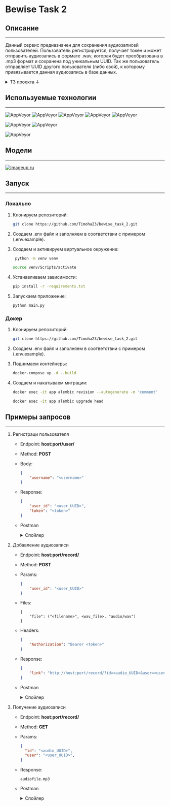 # Bewise Task 2
## Описание
___
Данный сервис предназначен для сохранения аудиозаписей пользователей. Пользователь регистрируется, получает токен и может отправить аудиозапись в формате .wav, которая будет преобразована в .mp3 формат и сохранена под уникальным UUID. Так же пользователь отправляет UUID другого пользователя (либо свой), к которому привязывается данная аудиозапись в базе данных.

<details>
<summary>ТЗ проекта ↓</summary>

Необходимо реализовать веб-сервис, выполняющий следующие функции:
Создание пользователя;
Для каждого пользователя - сохранение аудиозаписи в формате wav, преобразование её в формат mp3 и запись в базу данных и предоставление ссылки для скачивания аудиозаписи.

Детализация задачи:

С помощью Docker (предпочтительно - docker-compose) развернуть образ с любой опенсорсной СУБД (предпочтительно - PostgreSQL). Предоставить все необходимые скрипты и конфигурационные (docker/compose) файлы для развертывания СУБД, а также инструкции для подключения к ней. Необходимо обеспечить сохранность данных при рестарте контейнера (то есть - использовать volume-ы для хранения файлов СУБД на хост-машине.
Реализовать веб-сервис со следующими REST методами:
Создание пользователя, POST:
Принимает на вход запросы с именем пользователя;
Создаёт в базе данных пользователя заданным именем, так же генерирует уникальный идентификатор пользователя и UUID токен доступа (в виде строки) для данного пользователя;
Возвращает сгенерированные идентификатор пользователя и токен.
Добавление аудиозаписи, POST:
Принимает на вход запросы, содержащие уникальный идентификатор пользователя, токен доступа и аудиозапись в формате wav;
Преобразует аудиозапись в формат mp3, генерирует для неё уникальный UUID идентификатор и сохраняет их в базе данных;
Возвращает URL для скачивания записи вида http://host:port/record?id=id_записи&user=id_пользователя.
Доступ к аудиозаписи, GET:
Предоставляет возможность скачать аудиозапись по ссылке из п 2.2.3.
Для всех сервисов метода должна быть предусмотрена предусмотрена обработка различных ошибок, возникающих при выполнении запроса, с возвращением соответствующего HTTP статуса.
Модель данных (таблицы, поля) для каждого из заданий можно выбрать по своему усмотрению.
В репозитории с заданием должны быть предоставлены инструкции по сборке докер-образа с сервисами из пп. 2. и 3., их настройке и запуску. А также пример запросов к методам сервиса.
Желательно, если при выполнении задания вы будете использовать docker-compose, SQLAlchemy,  пользоваться аннотацией типов.
</details>

## Используемые технологии
___
![AppVeyor](https://img.shields.io/badge/Python-3.10.6-green)
![AppVeyor](https://img.shields.io/badge/FastAPI-0.95.2-9cf)
![AppVeyor](https://img.shields.io/badge/Alembic-1.11.0-9cf)
![AppVeyor](https://img.shields.io/badge/SQLAlchemy-2.0.13-9cf)
![AppVeyor](https://img.shields.io/badge/pytest-7.3.1-9cf)

![AppVeyor](https://img.shields.io/badge/Docker-20.10.21-green)
![AppVeyor](https://img.shields.io/badge/docker--compose-1.29.2-9cf)

![AppVeyor](https://img.shields.io/badge/Postgres-15.0-green)

## Модели
___

[![imageup.ru](https://imageup.ru/img221/4350581/my-first-board.jpg)](https://imageup.ru/img221/4350581/my-first-board.jpg.html)

## Запуск
___
###  Локально

1. Клонируем репозиторий:
   ```bash
   git clone https://github.com/Timoha23/bewise_task_2.git
   ```

2. Создаем .env файл и заполняем в соответствии с примером (.env.example).
3. Создаем и активируем виртуальное окружение:
   ```bash
    python -m venv venv
   ```
   ```bash
   source venv/Scripts/activate
   ```
4. Устанавливаем зависимости:
    ```bash
    pip install -r -requirements.txt
    ```
5. Запускаем приложение:
   ```bash
   python main.py
   ```
###  Докер
1. Клонируем репозиторий:
   ```bash
   git clone https://github.com/Timoha23/bewise_task_2.git
   ```

2. Создаем .env файл и заполняем в соответствии с примером (.env.example).
3. Поднимаем контейнеры:
   ```bash
   docker-compose up -d --build
   ```
4. Создаем и накатываем миграции:
   ```bash
   docker exec -it app alembic revision --autogenerate -m 'comment'
   ```
   ```bash
   docker exec -it app alembic upgrade head
   ```

## Примеры запросов
___
1. Регистраци пользователя
   * Endpoint: **host:port/user/**
   * Method: **POST**
   * Body: 
      ```json
      {
          "username": "<username>"
      }
        ```
   * Response: 
      ```json
      {
          "user_id": "<user_UUID>",
          "token": "<token>"
      }
      ```
   * Postman
     <details>
     <summary>Спойлер</summary>
      
     [![Пример запроса][1]][1]
      
     [1]: https://imageup.ru/img300/4350678/bw2_create_user.jpg
     </details>

2. Добавление аудиозаписи
   * Endpoint: **host:port/record/**
   * Method: **POST**
   * Params: 
      ```json
      {
          "user_id": "<user_UUID>"
      }
      ```
   * Files:
      ```
      {
          "file": ("<filename>", <wav_file>, "audio/wav")
      }
      ```
   * Headers:
      ```json
      {
          "Authorization": "Bearer <token>"
      }
      ```
   * Response: 
      ```json
      {
          "link": "http://host:port/record/?id=<audio_UUID>&user=<user_UUID>"
      }
      ```
   * Postman
     <details>
     <summary>Спойлер</summary>
      
     [![Передаем параметры][2]][2]
      
     [2]: https://imageup.ru/img226/4350679/bw2_post_audio_params.jpg
     [![Передаем токен][3]][3]
      
     [3]: https://imageup.ru/img226/4350680/bw2_post_audio_auth.jpg

     [![Передаем файл в теле запроса][4]][4]
      
     [4]: https://imageup.ru/img236/4350681/bw2_post_audio_body.jpg

     [![Отправляем запрос и получаем ответ][5]][5]
      
     [5]: https://imageup.ru/img291/4350682/bw2_post_audio_resp.jpg
     
     </details> 

3. Получение аудиозаписи
   * Endpoint: **host:port/record/**
   * Method: **GET**
   * Params: 
      ```json
      {
        "id": "<audio_UUID>",
        "user": "<user_UUID>",
      }
      ```
   * Response: 
      ```
      audiofile.mp3
      ```
   * Postman 
     <details>
     <summary>Спойлер</summary>
      
     [![Пример запроса][6]][6]
      
     [6]: https://imageup.ru/img10/4350676/bw2_get_audio_resp.jpg
     </details>